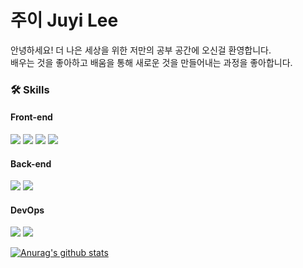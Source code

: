 # 주이 Juyi Lee

안녕하세요! 더 나은 세상을 위한 저만의 공부 공간에 오신걸 환영합니다.   
배우는 것을 좋아하고 배움을 통해 새로운 것을 만들어내는 과정을 좋아합니다.

### 🛠️ Skills
#### Front-end
<img src="https://img.shields.io/badge/HTML-purple?style=flat-square&logo=HTML5&logoColor=white"> <img src="https://img.shields.io/badge/CSS-yellow?style=flat-square&logo=CSS&logoColor=white"> <img src="https://img.shields.io/badge/Vue-green?style=flat-square&logo=Vue.js&logoColor=white"> <img src="https://img.shields.io/badge/React-red?style=flat-square&logo=React&logoColor=white">

#### Back-end
<img src="https://img.shields.io/badge/Python-3.6.8-blue?style=flat&logo=Python"> <img src="https://img.shields.io/badge/Django-3.1.1-green?style=flat&logo=Django">

#### DevOps
<img src="https://img.shields.io/badge/MySQL-4479A1?style=flat-square&logo=MySQL&logoColor=white"> <img src="https://img.shields.io/badge/Netlify-1150A9?style=flat-square&logo=Netlify&logoColor=white">

[![Anurag's github stats](https://github-readme-stats.vercel.app/api?username=juyi212&show_icons=true&theme=radical)](https://github.com/anuraghazra/github-readme-stats)
